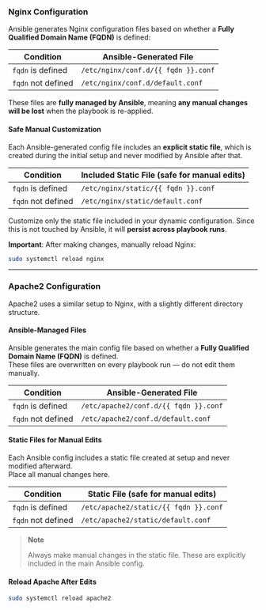 ### Nginx Configuration

Ansible generates Nginx configuration files based on whether a **Fully Qualified Domain Name (FQDN)** is defined:

| Condition          | Ansible-Generated File              |
| ------------------ | ----------------------------------- |
| `fqdn` is defined  | `/etc/nginx/conf.d/{{ fqdn }}.conf` |
| `fqdn` not defined | `/etc/nginx/conf.d/default.conf`    |

These files are **fully managed by Ansible**, meaning **any manual changes will be lost** when the playbook is re-applied.

#### Safe Manual Customization

Each Ansible-generated config file includes an **explicit static file**, which is created during the initial setup and never modified by Ansible after that.

| Condition          | Included Static File (safe for manual edits) |
| ------------------ | -------------------------------------------- |
| `fqdn` is defined  | `/etc/nginx/static/{{ fqdn }}.conf`          |
| `fqdn` not defined | `/etc/nginx/static/default.conf`             |

Customize only the static file included in your dynamic configuration. Since this is not touched by Ansible, it will **persist across playbook runs**.

**Important**: After making changes, manually reload Nginx:

```bash
sudo systemctl reload nginx
```

---

### Apache2 Configuration

Apache2 uses a similar setup to Nginx, with a slightly different directory structure.

#### Ansible-Managed Files

Ansible generates the main config file based on whether a **Fully Qualified Domain Name (FQDN)** is defined.  
These files are overwritten on every playbook run — do not edit them manually.

| Condition          | Ansible-Generated File                |
|--------------------|---------------------------------------|
| `fqdn` is defined  | `/etc/apache2/conf.d/{{ fqdn }}.conf` |
| `fqdn` not defined | `/etc/apache2/conf.d/default.conf`    |

#### Static Files for Manual Edits

Each Ansible config includes a static file created at setup and never modified afterward.  
Place all manual changes here.

| Condition          | Static File (safe for manual edits)     |
|--------------------|------------------------------------------|
| `fqdn` is defined  | `/etc/apache2/static/{{ fqdn }}.conf`    |
| `fqdn` not defined | `/etc/apache2/static/default.conf`       |

> **Note** 
>
> Always make manual changes in the static file. These are explicitly included in the main Ansible config.

#### Reload Apache After Edits

```bash
sudo systemctl reload apache2
```
